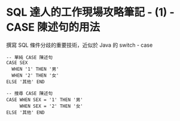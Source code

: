 # SQL 達人的工作現場攻略筆記 - (1) - CASE 陳述句的用法

撰寫 SQL 條件分歧的重要技術，近似於 Java 的 switch - case

```
-- 單純 CASE 陳述句
CASE SEX
  WHEN '1' THEN '男'
  WHEN '2' THEN '女'
ELSE '其他' END

-- 搜尋 CASE 陳述句
CASE WHEN SEX = '1' THEN '男'
     WHEN SEX = '2' THEN '女'
ELSE '其他' END
```
